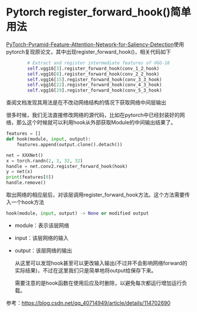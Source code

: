 # Pytorch register_forward_hook()简单用法

[PyTorch-Pyramid-Feature-Attention-Network-for-Saliency-Detection](https://github.com/sairajk/PyTorch-Pyramid-Feature-Attention-Network-for-Saliency-Detection)使用pytorch复现原论文，其中出现register_forward_hook()，相关代码如下

```python
        # Extract and register intermediate features of VGG-16
        self.vgg16[3].register_forward_hook(conv_1_2_hook)
        self.vgg16[8].register_forward_hook(conv_2_2_hook)
        self.vgg16[15].register_forward_hook(conv_3_3_hook)
        self.vgg16[22].register_forward_hook(conv_4_3_hook)
        self.vgg16[29].register_forward_hook(conv_5_3_hook)
```

查阅文档发现其用法是在不改动网络结构的情况下获取网络中间层输出

很多时候，我们无法直接修改网络的源代码，比如在pytorch中已经封装好的网络，那么这个时候就可以利用hook从外部获取Module的中间输出结果了。

```python
features = []
def hook(module, input, output): 
    features.append(output.clone().detach())

net = XXXNet() 
x = torch.randn(2, 3, 32, 32)  
handle = net.conv2.register_forward_hook(hook)
y = net(x)
print(features[0])
handle.remove()

```

取出网络的相应层后，对该层调用register_forward_hook方法。这个方法需要传入一个hook方法

```python
hook(module, input, output) -> None or modified output

```

- module：表示该层网络

- input：该层网络的输入

- output：该层网络的输出

  从这里可以发现hook甚至可以更改输入输出(不过并不会影响网络forward的实际结果)，不过在这里我们只是简单地将output给保存下来。

  需要注意的是hook函数在使用后应及时删除，以避免每次都运行增加运行负载。



参考：https://blog.csdn.net/qq_40714949/article/details/114702690